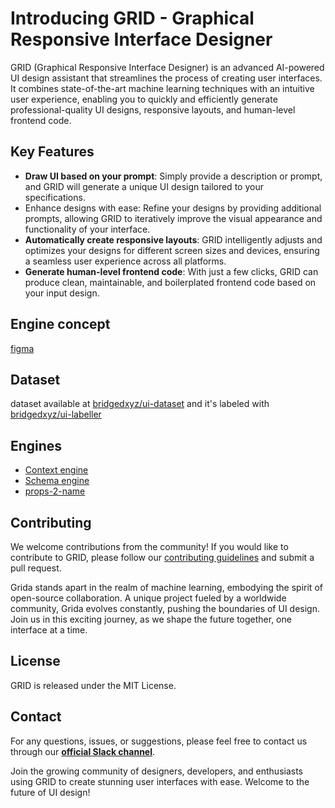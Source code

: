 # Introducing **GRID** - Graphical Responsive Interface Designer

GRID (Graphical Responsive Interface Designer) is an advanced AI-powered UI design assistant that streamlines the process of creating user interfaces. It combines state-of-the-art machine learning techniques with an intuitive user experience, enabling you to quickly and efficiently generate professional-quality UI designs, responsive layouts, and human-level frontend code.

## Key Features

- **Draw UI based on your prompt**: Simply provide a description or prompt, and GRID will generate a unique UI design tailored to your specifications.
- Enhance designs with ease: Refine your designs by providing additional prompts, allowing GRID to iteratively improve the visual appearance and functionality of your interface.
- **Automatically create responsive layouts**: GRID intelligently adjusts and optimizes your designs for different screen sizes and devices, ensuring a seamless user experience across all platforms.
- **Generate human-level frontend code**: With just a few clicks, GRID can produce clean, maintainable, and boilerplated frontend code based on your input design.


## Engine concept

[figma](https://www.figma.com/file/iypAHagtcSp3Osfo2a7EDz/core?node-id=0%3A59&viewport=-95%2C173%2C0.036949463188648224)

## Dataset

dataset available at [bridgedxyz/ui-dataset](https://github.com/bridgedxyz/ui-dataset) and it's labeled with [bridgedxyz/ui-labeller](https://github.com/bridgedxyz/ui-labeller)

## Engines

- [Context engine](https://github.com/bridgedxyz/context)
- [Schema engine](https://github.com/bridgedxyz/schema)
- [props-2-name](https://github.com/gridaco/props-2-name)


## Contributing
We welcome contributions from the community! If you would like to contribute to GRID, please follow our [contributing guidelines](./CONTRIBUTING.md) and submit a pull request.

Grida stands apart in the realm of machine learning, embodying the spirit of open-source collaboration. A unique project fueled by a worldwide community, Grida evolves constantly, pushing the boundaries of UI design. Join us in this exciting journey, as we shape the future together, one interface at a time.


## License
GRID is released under the MIT License.

## Contact
For any questions, issues, or suggestions, please feel free to contact us through our [**official Slack channel**](https://grida.co/join-slack).

Join the growing community of designers, developers, and enthusiasts using GRID to create stunning user interfaces with ease. Welcome to the future of UI design!
